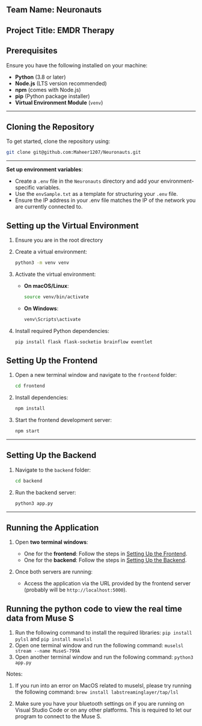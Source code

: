 ## Team Name: Neuronauts
## Project Title: EMDR Therapy

## Prerequisites

Ensure you have the following installed on your machine:

- **Python** (3.8 or later)
- **Node.js** (LTS version recommended)
- **npm** (comes with Node.js)
- **pip** (Python package installer)
- **Virtual Environment Module** (`venv`)

---

## Cloning the Repository

To get started, clone the repository using:

```bash
git clone git@github.com:Maheer1207/Neuronauts.git
```
---

**Set up environment variables**:  
   - Create a `.env` file in the `Neuronauts` directory and add your environment-specific variables.
   - Use the `envSample.txt` as a template for structuring your `.env` file.
   - Ensure the IP address in your .env file matches the IP of the network you are currently connected to. 

## Setting up the Virtual Environment
1. Ensure you are in the root directory

2. Create a virtual environment:
   ```bash
   python3 -m venv venv
   ```
   
3. Activate the virtual environment:

   - **On macOS/Linux**:
     ```bash
     source venv/bin/activate
     ```
   - **On Windows**:
     ```bash
     venv\Scripts\activate
     ```
     
4. Install required Python dependencies:
   ```bash
   pip install flask flask-socketio brainflow eventlet
   ```

## Setting Up the Frontend

1. Open a new terminal window and navigate to the `frontend` folder:
   ```bash
   cd frontend
   ```

2. Install dependencies:
   ```bash
   npm install
   ```

3. Start the frontend development server:
   ```bash
   npm start
   ```

---

## Setting Up the Backend

1. Navigate to the `backend` folder:
   ```bash
   cd backend
   ```
   
2. Run the backend server:
   ```bash
   python3 app.py
   ```

---

## Running the Application

1. Open **two terminal windows**:
   - One for the **frontend**: Follow the steps in [Setting Up the Frontend](#setting-up-the-frontend).
   - One for the **backend**: Follow the steps in [Setting Up the Backend](#setting-up-the-backend).

2. Once both servers are running:
   - Access the application via the URL provided by the frontend server (probably will be `http://localhost:5000`).

## Running the python code to view the real time data from Muse S

1. Run the following command to install the required libraries: `pip install pylsl` and `pip install muselsl`
2. Open one terminal window and run the following command: `muselsl stream --name MuseS-799A`
3. Open another terminal window and run the following command: `python3 app.py`

Notes: 

1. If you run into an error on MacOS related to muselsl, please try running the following command: 
`brew install labstreaminglayer/tap/lsl`

2. Make sure you have your bluetooth settings on if you are running on Visual Studio Code or on any other platforms. This is required to let our program to connect to the Muse S. 
